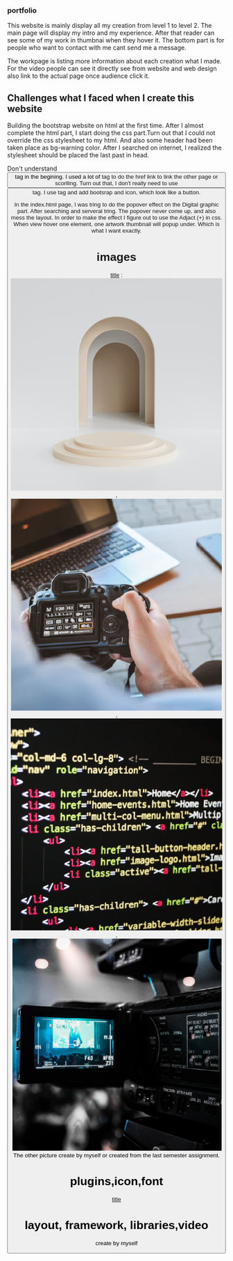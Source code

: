 ### portfolio

This website is mainly display all my creation from level 1 to level 2. The main page will display my intro and
my experience. After that reader can see some of my work in thumbnai when they hover it. The bottom part is for people who want to contact with me cant send me a message. 

The workpage is listing more information about each creation what I made. For the video people can see it directly see from website and web design also link to the actual page once audience click it.


## Challenges what I faced when I create this website

Building the bootstrap website on html at the first time. After I almost complete the html part, I start doing the 
css part.Turn out that I could not override the css stylesheet to my html. And also some header had been taken place as bg-warning color. After I searched on internet, I realized the stylesheet should be placed the last past in head.

Don't understand <button> tag in the begining. I used a lot of <a> tag to do the href link to link the other page or scorlling. Turn out that, I don't really need to use <button> tag. I use <a> tag and add bootsrap and icon, which look like a button.

In the index.html page, I was tring to do the popover effect on the Digital graphic part. After searching and serveral tring. The popover never come up, and also mess the layout. In order to make the effect I figure out to use the Adjact (+) in css. When view hover one element, one artwork thumbnail will popup under. Which is what I want exactly.  


# images
[title](https://www.pexels.com/) :	![alt text](images/digitalgraphic.png),	![alt text](images/camera.png),	![alt text](images/coding.png), ![alt text](images/video.png)
The other picture create by myself or created from the last semester assignment.

# plugins,icon,font 
[title](https://getbootstrap.com/)

# layout, framework, libraries,video
create by myself
